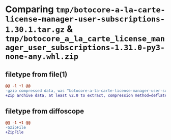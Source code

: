 # Comparing `tmp/botocore-a-la-carte-license-manager-user-subscriptions-1.30.1.tar.gz` & `tmp/botocore_a_la_carte_license_manager_user_subscriptions-1.31.0-py3-none-any.whl.zip`

## filetype from file(1)

```diff
@@ -1 +1 @@
-gzip compressed data, was "botocore-a-la-carte-license-manager-user-subscriptions-1.30.1.tar", last modified: Thu Jul  6 01:45:15 2023, max compression
+Zip archive data, at least v2.0 to extract, compression method=deflate
```

## filetype from diffoscope

```diff
@@ -1 +1 @@
-GzipFile
+ZipFile
```

